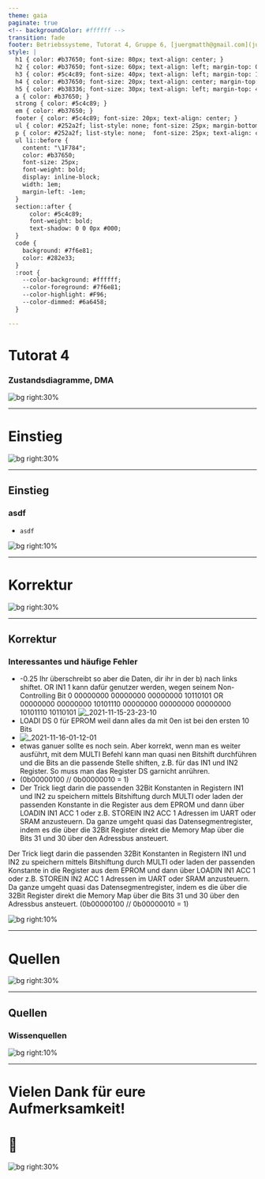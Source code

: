 ```yaml
---
theme: gaia
paginate: true
<!-- backgroundColor: #ffffff -->
transition: fade
footer: Betriebssysteme, Tutorat 4, Gruppe 6, [juergmatth@gmail.com](juertmatth@gmail.com), Universität Freiburg Technische Fakultät
style: |
  h1 { color: #b37650; font-size: 80px; text-align: center; }
  h2 { color: #b37650; font-size: 60px; text-align: left; margin-top: 0px; margin-bottom: 0px; line-height: 0px; line-height: 60px;}
  h3 { color: #5c4c89; font-size: 40px; text-align: left; margin-top: 10px; margin-bottom: 20px; line-height: 40px;}
  h4 { color: #b37650; font-size: 20px; text-align: center; margin-top: 0px; margin-bottom: 20px; line-height: 0px; font-weight: normal; }
  h5 { color: #b38336; font-size: 30px; text-align: left; margin-top: 40px; margin-bottom: 20px; line-height: 0px; font-weight: normal; }
  a { color: #b37650; }
  strong { color: #5c4c89; }
  em { color: #b37650; }
  footer { color: #5c4c89; font-size: 20px; text-align: center; }
  ul { color: #252a2f; list-style: none; font-size: 25px; margin-bottom: 0px; }
  p { color: #252a2f; list-style: none;  font-size: 25px; text-align: center; margin-top: 0px; }
  ul li::before {
    content: "\1F784";
    color: #b37650;
    font-size: 25px;
    font-weight: bold;
    display: inline-block;
    width: 1em;
    margin-left: -1em;
  }
  section::after {
      color: #5c4c89;
      font-weight: bold;
      text-shadow: 0 0 0px #000;
  }
  code {
    background: #7f6e81;
    color: #282e33;
  }
  :root {
    --color-background: #ffffff;
    --color-foreground: #7f6e81;
    --color-highlight: #F96;
    --color-dimmed: #6a6458;
  }

---
```


# Tutorat 4 <!--fit-->
### Zustandsdiagramme, DMA <!--fit-->

<!--_class: lead-->
<!--big-->
![bg right:30%](_resources/background_2.png)

---

# Einstieg

<!--_class: lead-->
<!--big-->
![bg right:30%](_resources/background_2.png)
<!-- _backgroundColor: #7b738f; -->

---

## Einstieg
### asdf
- `asdf`

<!--small-->
![bg right:10%](_resources/background_2.png)

---

# Korrektur

<!--_class: lead-->
<!--big-->
![bg right:30%](_resources/background_2.png)
<!-- _backgroundColor: #7b738f; -->

---

## Korrektur
### Interessantes und häufige Fehler
- -0.25 Ihr überschreibt so aber die Daten, dir ihr in der b) nach links shiftet. OR IN1 1 kann dafür genutzer werden, wegen seinem Non-Controlling Bit 0
   00000000 00000000 00000000 10110101
OR 00000000 00000000 10101110 00000000
   00000000 00000000 10101110 10110101
![_2021-11-15-23-23-10](_resources/_2021-11-15-23-23-10.png)
- LOADI DS 0 für EPROM weil dann alles da mit 0en ist bei den ersten 10 Bits
- ![[_2021-11-16-01-12-01](_2021-11-16-01-12-01)](_resources/_2021-11-16-01-12-01.png)
- etwas ganuer sollte es noch sein.
Aber korrekt, wenn man es weiter ausführt, mit dem MULTI Befehl
kann man quasi nen Bitshift durchführen
und die Bits an die passende Stelle shiften, z.B. für das IN1 und IN2 Register. So muss man das Register DS garnicht anrühren.
- (0b00000100 // 0b00000010 = 1)
- Der Trick liegt darin die passenden 32Bit Konstanten in Registern IN1 und IN2 zu speichern mittels Bitshiftung durch MULTI oder laden der passenden Konstante in die Register aus dem EPROM und dann über LOADIN IN1 ACC 1 oder z.B. STOREIN IN2 ACC 1 Adressen im UART oder SRAM anzusteuern.
Da ganze umgeht quasi das Datensegmentregister, indem es die über die 32Bit Register direkt die Memory Map über die Bits 31 und 30 über den Adressbus ansteuert.

Der Trick liegt darin die passenden 32Bit Konstanten in Registern IN1 und IN2 zu speichern mittels Bitshiftung durch MULTI oder laden der passenden Konstante in die Register aus dem EPROM und dann über LOADIN IN1 ACC 1 oder z.B. STOREIN IN2 ACC 1 Adressen im UART oder SRAM anzusteuern.
Da ganze umgeht quasi das Datensegmentregister, indem es die über die 32Bit Register direkt die Memory Map über die Bits 31 und 30 über den Adressbus ansteuert. (0b00000100 // 0b00000010 = 1)

<!--small-->
![bg right:10%](_resources/background_2.png)

---

# Quellen

<!--_class: lead-->
<!--big-->
![bg right:30%](_resources/background_2.png)
<!-- _backgroundColor: #7b738f; -->

---

## Quellen
### Wissenquellen

<!--small-->
![bg right:10%](_resources/background_2.png)

---

# Vielen Dank für eure Aufmerksamkeit!
# :penguin:

<!--_class: lead-->
<!--big-->
![bg right:30%](_resources/background_2.png)
<!-- _backgroundColor: #7b738f; -->
